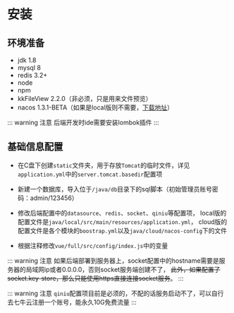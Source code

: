 # 安装

## 环境准备

- jdk 1.8
- mysql 8
- redis 3.2+
- node
- npm
- kkFileView 2.2.0（非必须，只是用来文件预览）
- nacos 1.3.1-BETA（如果是local版则不需要，[下载地址](https://github.com/alibaba/nacos/releases)）

::: warning 注意
后端开发时ide需要安装lombok插件
:::

## 基础信息配置

- 在C盘下创建`static`文件夹，用于存放`Tomcat`的临时文件，详见`application.yml`中的`server.tomcat.basedir`配置项

- 新建一个数据库，导入位于`/java/db`目录下的sql脚本（初始管理员账号密码：admin/123456）

- 修改后端配置中的`datasource`、`redis`、`socket`、`qiniu`等配置项，
  local版的配置文件是`java/local/src/main/resources/application.yml`，
  cloud版的配置文件是各个模块的`boostrap.yml`以及`java/cloud/nacos-config`下的文件

- 根据注释修改`vue/full/src/config/index.js`中的变量

::: warning 注意
如果后端部署到服务器上，socket配置中的hostname需要是服务器的局域网ip或者0.0.0.0，否则socket服务端创建不了，
~~此外，如果配置了socket.key-store，那么只能使用https直接连接socket服务~~。
:::

::: warning 注意
`qiniu`配置项目前是必须的，不配的话服务启动不了，可以自行去七牛云注册一个账号，能永久10G免费流量
:::
